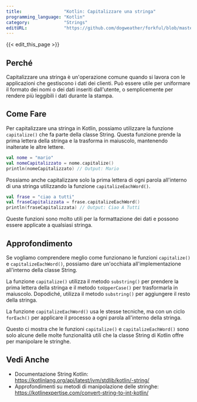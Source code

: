 ```yaml
---
title:                "Kotlin: Capitalizzare una stringa"
programming_language: "Kotlin"
category:             "Strings"
editURL:              "https://github.com/dogweather/forkful/blob/master/content/it/kotlin/capitalizing-a-string.md"
---
```


{{< edit_this_page >}}

## Perché

Capitalizzare una stringa è un'operazione comune quando si lavora con le applicazioni che gestiscono i dati dei clienti. Può essere utile per uniformare il formato dei nomi o dei dati inseriti dall'utente, o semplicemente per rendere più leggibili i dati durante la stampa.

## Come Fare

Per capitalizzare una stringa in Kotlin, possiamo utilizzare la funzione `capitalize()` che fa parte della classe String. Questa funzione prende la prima lettera della stringa e la trasforma in maiuscolo, mantenendo inalterate le altre lettere.

```Kotlin
val nome = "mario"
val nomeCapitalizzato = nome.capitalize()
println(nomeCapitalizzato) // Output: Mario
```

Possiamo anche capitalizzare solo la prima lettera di ogni parola all'interno di una stringa utilizzando la funzione `capitalizeEachWord()`.

```Kotlin
val frase = "ciao a tutti"
val fraseCapitalizzata = frase.capitalizeEachWord()
println(fraseCapitalizzata) // Output: Ciao A Tutti
```

Queste funzioni sono molto utili per la formattazione dei dati e possono essere applicate a qualsiasi stringa.

## Approfondimento

Se vogliamo comprendere meglio come funzionano le funzioni `capitalize()` e `capitalizeEachWord()`, possiamo dare un'occhiata all'implementazione all'interno della classe String.

La funzione `capitalize()` utilizza il metodo `substring()` per prendere la prima lettera della stringa e il metodo `toUpperCase()` per trasformarla in maiuscolo. Dopodiché, utilizza il metodo `substring()` per aggiungere il resto della stringa.

La funzione `capitalizeEachWord()` usa le stesse tecniche, ma con un ciclo `forEach()` per applicare il processo a ogni parola all'interno della stringa.

Questo ci mostra che le funzioni `capitalize()` e `capitalizeEachWord()` sono solo alcune delle molte funzionalità utili che la classe String di Kotlin offre per manipolare le stringhe.

## Vedi Anche

- Documentazione String Kotlin: https://kotlinlang.org/api/latest/jvm/stdlib/kotlin/-string/
- Approfondimenti su metodi di manipolazione delle stringhe: https://kotlinexpertise.com/convert-string-to-int-kotlin/